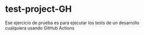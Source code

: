 # test-project-GH
Ese ejercicio de prueba es para ejecutar los tests de un desarrollo cualquiera usando GitHub Actions
